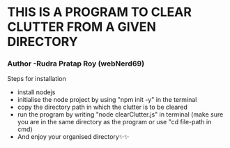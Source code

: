 <h1>THIS IS A PROGRAM TO CLEAR CLUTTER FROM A GIVEN DIRECTORY</h1>
<h3>Author -Rudra Pratap Roy (webNerd69) </h3>

Steps for installation 

<ul>
     <li>
          install nodejs
     </li>
     <li>
          initialise the node project by using "npm init -y" in the terminal
     </li>
     <li>
          copy the directory path in which the clutter is to be cleared
     </li>
     <li>
          run the program by writing "node clearClutter.js" in terminal (make sure you are in the same directory as the program or use "cd file-path in cmd)
     </li>
     <li>
          And enjoy your organised directory✨✨
     </li>
</ul>


